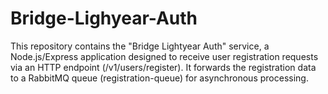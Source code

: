 # Bridge-Lighyear-Auth
This repository contains the "Bridge Lightyear Auth" service, a Node.js/Express application designed to receive user registration requests via an HTTP endpoint (/v1/users/register). It forwards the registration data to a RabbitMQ queue (registration-queue) for asynchronous processing. 
